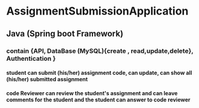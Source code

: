 # AssignmentSubmissionApplication
## Java (Spring boot Framework)
### contain {API, DataBase (MySQL){create , read,update,delete}, Authentication }
#### student can submit (his/her) assignment code, can update, can show all (his/her) submitted assignment
#### code Reviewer can review the student's assignment and can leave comments for the student and the student can answer to code reviewer
